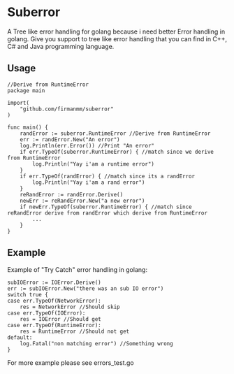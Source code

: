 # Suberror
A Tree like error handling for golang because i need better Error handling in golang. Give you support to tree like error handling that you can find in C++, C# and Java programming language.

## Usage
```
//Derive from RuntimeError
package main

import(
    "github.com/firmanmm/suberror"
)

func main() {
    randError := suberror.RuntimeError //Derive from RuntimeError
    err := randError.New("An error")
    log.Println(err.Error()) //Print "An error"
    if err.TypeOf(suberror.RuntimeError) { //match since we derive from RuntimeError
        log.Println("Yay i'am a runtime error")
    }
    if err.TypeOf(randError) { //match since its a randError
        log.Println("Yay i'am a rand error")
    }
    reRandError := randError.Derive()
    newErr := reRandError.New("a new error")
    if newErr.TypeOf(suberror.RuntimeError) { //match since reRandError derive from randError which derive from RuntimeError
        ...
    }
}
```
## Example
Example of "Try Catch" error handling in golang:
```
subIOError := IOError.Derive()
err := subIOError.New("there was an sub IO error")
switch true {
case err.TypeOf(NetworkError):
    res = NetworkError //Should skip
case err.TypeOf(IOError):
    res = IOError //Should get
case err.TypeOf(RuntimeError):
    res = RuntimeError //Should not get
default:
    log.Fatal("non matching error") //Something wrong
}
```
For more example please see errors_test.go